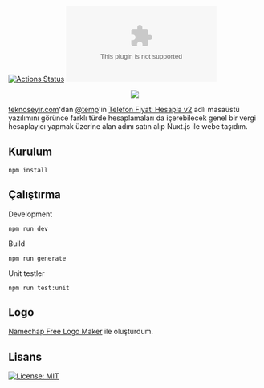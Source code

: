 
[![Actions Status](https://github.com/ozgurg/vergihesaplayici.com/workflows/vergihesaplayici.com/badge.svg)](https://github.com/ozgurg/vergihesaplayici.com/actions)
![Version](https://img.shields.io/github/package-json/v/ozgurg/vergihesaplayici.com)

<p align="center">
  <img src="https://raw.githubusercontent.com/ozgurg/vergihesaplayici.com/master/.github/assets/banner.jpg" />
</p>

[teknoseyir.com](https://teknoseyir.com/)'dan [@temp](https://teknoseyir.com/u/temp)'in [Telefon Fiyatı Hesapla v2](https://teknoseyir.com/blog/telefon-fiyati-hesapla-v2) adlı masaüstü yazılımını görünce farklı türde hesaplamaları da içerebilecek genel bir vergi hesaplayıcı yapmak üzerine alan adını satın alıp Nuxt.js ile webe taşıdım.

## Kurulum

    npm install

## Çalıştırma
Development

    npm run dev

Build

    npm run generate

Unit testler

    npm run test:unit

## Logo
[Namechap Free Logo Maker](https://www.namecheap.com/logo-maker/) ile oluşturdum.

## Lisans
[![License: MIT](https://img.shields.io/badge/License-MIT-green.svg)](https://opensource.org/licenses/MIT)

